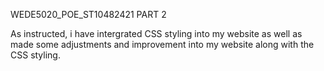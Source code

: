 WEDE5020_POE_ST10482421 PART 2

As instructed, i have intergrated CSS styling into my website as well as made some adjustments and improvement into my website along with
the CSS styling.
